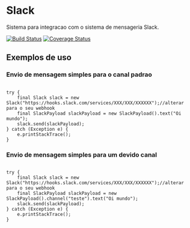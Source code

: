 # Slack
Sistema para integracao com o sistema de mensageria Slack.

[![Build Status](https://api.travis-ci.org/wmixvideo/slack.png)](http://travis-ci.org/#!/wmixvideo/slack)
[![Coverage Status](https://coveralls.io/repos/github/wmixvideo/slack/badge.svg?branch=master)](https://coveralls.io/github/wmixvideo/slack?branch=master)

## Exemplos de uso

### Envio de mensagem simples para o canal padrao
<code>
try {
    final Slack slack = new Slack("https://hooks.slack.com/services/XXX/XXX/XXXXXX");//alterar para o seu webhook
    final SlackPayload slackPayload = new SlackPayload().text("Oi mundo");
    slack.send(slackPayload);
} catch (Exception e) {
    e.printStackTrace();
}
</code>

### Envio de mensagem simples para um devido canal
<code>
try {
    final Slack slack = new Slack("https://hooks.slack.com/services/XXX/XXX/XXXXXX");//alterar para o seu webhook
    final SlackPayload slackPayload = new SlackPayload().channel("teste").text("Oi mundo");
    slack.send(slackPayload);
} catch (Exception e) {
    e.printStackTrace();
}
</code>